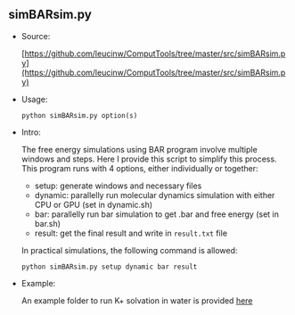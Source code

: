 ## simBARsim.py

* Source: 

	[https://github.com/leucinw/ComputTools/tree/master/src/simBARsim.py](https://github.com/leucinw/ComputTools/tree/master/src/simBARsim.py)

* Usage:
	
	```shell
	python simBARsim.py option(s)
	```

* Intro:

	The free energy simulations using BAR program involve multiple windows and steps. Here I provide this script to simplify this process. This program runs with 4 options, either individually or together: 

	* setup: generate windows and necessary files
	* dynamic: parallelly run molecular dynamics simulation with either CPU or GPU (set in dynamic.sh)
	* bar: parallelly run bar simulation to get .bar and free energy (set in bar.sh)
	* result: get the final result and write in `result.txt` file

	In practical simulations, the following command is allowed:

	```shell
	python simBARsim.py setup dynamic bar result
	```
	
* Example:

	An example folder to run K+ solvation in water is provided [here](https://github.com/leucinw/ComputTools/tree/master/docs/data/bardemo)
